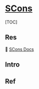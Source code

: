 # [SCons](https://scons.org)

[TOC]


## Res
📂 [SCons Docs](https://scons.org/documentation.html)


## Intro


## Ref
[scons的介绍、使用和简单实例]:https://blog.csdn.net/u013720726/article/details/70473521
[Scons入門簡介]: https://www.w3help.cc/a/202109/1018785.html
